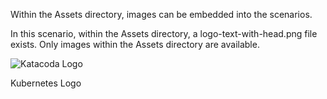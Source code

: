 Within the Assets directory, images can be embedded into the scenarios.

In this scenario, within the Assets directory, a logo-text-with-head.png file exists. Only images within the Assets directory are available.

![Katacoda Logo](/scenario-examples/scenarios/displaying-images/assets/logo-text-with-head.png)

Kubernetes Logo